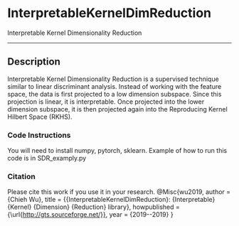 # InterpretableKernelDimReduction
Interpretable Kernel Dimensionality Reduction 

***

## Description
Interpretable Kernel Dimensionality Reduction is a supervised technique similar to linear discriminant analysis. Instead of working with the feature space, the data is first projected to a low dimension subspace. Since this projection is linear, it is interpretable. Once projected into the lower dimension subspace, it is then projected again into the Reproducing Kernel Hilbert Space (RKHS).  


### Code Instructions
You will need to install numpy, pytorch, sklearn. 
Example of how to run this code is in SDR_examply.py



### Citation
Please cite this work if you use it in your research. 
@Misc{wu2019,
author =   {Chieh Wu},
title =    {{InterpretableKernelDimReduction}: {Interpretable} {Kernel} {Dimension} {Reduction} library},
howpublished = {\url{http://gts.sourceforge.net/}},
year = {2019--2019}
}

